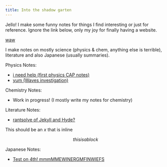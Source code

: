 ```yaml
---
title: Into the shadow garten
---
```


Jello! I make some funny notes for things I find interesting or just for reference. Ignore the link below, only my joy for finally having a website.

[waw](screw_right_wings.md)

I make notes on mostly science (physics & chem, anything else is terrible), literature and also Japanese (usually summaries). 

Physics Notes:
- [i need help (first physics CAP notes)](Physics/physics_notes.md)
- [yum (Waves investigation)](Physics/Waves_Evaluation_and_Analysis_Task_Research.md)

Chemistry Notes:
- Work in progress! (I mostly write my notes for chemistry)

Literature Notes:

- [rantsolve of Jekyll and Hyde?](I_hate_psychoanalysis_but_that_and_Jekyll_and_Hyde.md)

This should be an $x$ that is inline

$$ this is a block$$

Japanese Notes:
- [Test on 4th! mmmMMEWINERGMFINWIEFS](Japanese/Writing_test_summary.md)
